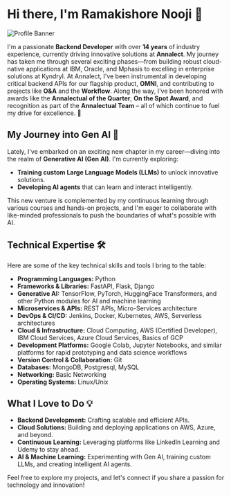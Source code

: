 # Hi there, I'm Ramakishore Nooji 👋

![Profile Banner](https://source.unsplash.com/random/1200x300/?technology,code)

I'm a passionate **Backend Developer** with over **14 years** of industry experience, currently driving innovative solutions at **Annalect**. My journey has taken me through several exciting phases—from building robust cloud-native applications at IBM, Oracle, and Mphasis to excelling in enterprise solutions at Kyndryl. At Annalect, I've been instrumental in developing critical backend APIs for our flagship product, **OMNI**, and contributing to projects like **O&A** and the **Workflow**. Along the way, I've been honored with awards like the **Annalectual of the Quarter**, **On the Spot Award**, and recognition as part of the **Annalectual Team** – all of which continue to fuel my drive for excellence. 🚀

## My Journey into Gen AI 🤖

Lately, I've embarked on an exciting new chapter in my career—diving into the realm of **Generative AI (Gen AI)**. I'm currently exploring:
- **Training custom Large Language Models (LLMs)** to unlock innovative solutions.
- **Developing AI agents** that can learn and interact intelligently.
  
This new venture is complemented by my continuous learning through various courses and hands-on projects, and I'm eager to collaborate with like-minded professionals to push the boundaries of what's possible with AI.

## Technical Expertise 🛠️

Here are some of the key technical skills and tools I bring to the table:

- **Programming Languages:** Python
- **Frameworks & Libraries:** FastAPI, Flask, Django
- **Generative AI:** TensorFlow, PyTorch, HuggingFace Transformers, and other Python modules for AI and machine learning
- **Microservices & APIs:** REST APIs, Micro-Services architecture
- **DevOps & CI/CD:** Jenkins, Docker, Kubernetes, AWS, Serverless architectures
- **Cloud & Infrastructure:** Cloud Computing, AWS (Certified Developer), IBM Cloud Services, Azure Cloud Services, Basics of GCP
- **Development Platforms:** Google Colab, Jupyter Notebooks, and similar platforms for rapid prototyping and data science workflows
- **Version Control & Collaboration:** Git
- **Databases:** MongoDB, Postgresql, MySQL
- **Networking:** Basic Networking
- **Operating Systems:** Linux/Unix

## What I Love to Do 💡

- **Backend Development:** Crafting scalable and efficient APIs.
- **Cloud Solutions:** Building and deploying applications on AWS, Azure, and beyond.
- **Continuous Learning:** Leveraging platforms like LinkedIn Learning and Udemy to stay ahead.
- **AI & Machine Learning:** Experimenting with Gen AI, training custom LLMs, and creating intelligent AI agents.

Feel free to explore my projects, and let's connect if you share a passion for technology and innovation!

<!-- Add any additional images or links as needed -->
